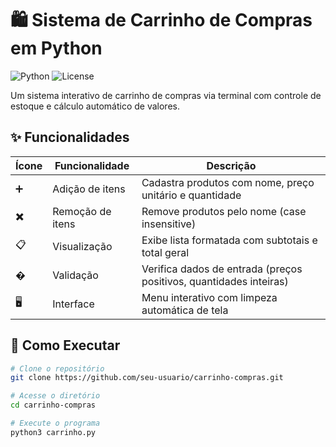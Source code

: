 # 🛍️ Sistema de Carrinho de Compras em Python

![Python](https://img.shields.io/badge/Python-3.x-blue?logo=python)
![License](https://img.shields.io/badge/License-MIT-green)

Um sistema interativo de carrinho de compras via terminal com controle de estoque e cálculo automático de valores.

## ✨ Funcionalidades

| Ícone | Funcionalidade | Descrição |
|-------|---------------|-----------|
| ➕ | Adição de itens | Cadastra produtos com nome, preço unitário e quantidade |
| ✖️ | Remoção de itens | Remove produtos pelo nome (case insensitive) |
| 📋 | Visualização | Exibe lista formatada com subtotais e total geral |
| � | Validação | Verifica dados de entrada (preços positivos, quantidades inteiras) |
| 🖥️ | Interface | Menu interativo com limpeza automática de tela |

## 🚀 Como Executar

```bash
# Clone o repositório
git clone https://github.com/seu-usuario/carrinho-compras.git

# Acesse o diretório
cd carrinho-compras

# Execute o programa
python3 carrinho.py
